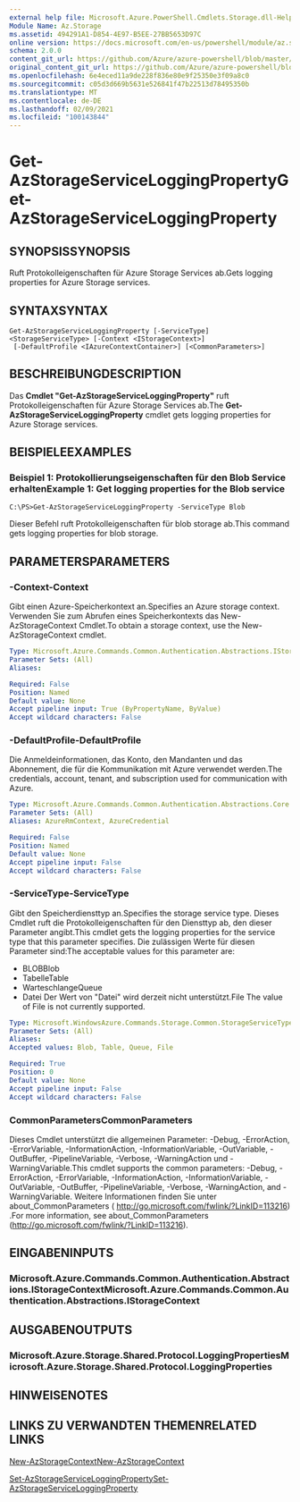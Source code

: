 ```yaml
---
external help file: Microsoft.Azure.PowerShell.Cmdlets.Storage.dll-Help.xml
Module Name: Az.Storage
ms.assetid: 494291A1-D854-4E97-B5EE-27BB5653D97C
online version: https://docs.microsoft.com/en-us/powershell/module/az.storage/get-azstorageserviceloggingproperty
schema: 2.0.0
content_git_url: https://github.com/Azure/azure-powershell/blob/master/src/Storage/Storage.Management/help/Get-AzStorageServiceLoggingProperty.md
original_content_git_url: https://github.com/Azure/azure-powershell/blob/master/src/Storage/Storage.Management/help/Get-AzStorageServiceLoggingProperty.md
ms.openlocfilehash: 6e4eced11a9de228f836e80e9f25350e3f09a8c0
ms.sourcegitcommit: c05d3d669b5631e526841f47b22513d78495350b
ms.translationtype: MT
ms.contentlocale: de-DE
ms.lasthandoff: 02/09/2021
ms.locfileid: "100143844"
---
```

# <span data-ttu-id="06aa3-101">Get-AzStorageServiceLoggingProperty</span><span class="sxs-lookup"><span data-stu-id="06aa3-101">Get-AzStorageServiceLoggingProperty</span></span>

## <span data-ttu-id="06aa3-102">SYNOPSIS</span><span class="sxs-lookup"><span data-stu-id="06aa3-102">SYNOPSIS</span></span>
<span data-ttu-id="06aa3-103">Ruft Protokolleigenschaften für Azure Storage Services ab.</span><span class="sxs-lookup"><span data-stu-id="06aa3-103">Gets logging properties for Azure Storage services.</span></span>

## <span data-ttu-id="06aa3-104">SYNTAX</span><span class="sxs-lookup"><span data-stu-id="06aa3-104">SYNTAX</span></span>

```
Get-AzStorageServiceLoggingProperty [-ServiceType] <StorageServiceType> [-Context <IStorageContext>]
 [-DefaultProfile <IAzureContextContainer>] [<CommonParameters>]
```

## <span data-ttu-id="06aa3-105">BESCHREIBUNG</span><span class="sxs-lookup"><span data-stu-id="06aa3-105">DESCRIPTION</span></span>
<span data-ttu-id="06aa3-106">Das **Cmdlet "Get-AzStorageServiceLoggingProperty"** ruft Protokolleigenschaften für Azure Storage Services ab.</span><span class="sxs-lookup"><span data-stu-id="06aa3-106">The **Get-AzStorageServiceLoggingProperty** cmdlet gets logging properties for Azure Storage services.</span></span>

## <span data-ttu-id="06aa3-107">BEISPIELE</span><span class="sxs-lookup"><span data-stu-id="06aa3-107">EXAMPLES</span></span>

### <span data-ttu-id="06aa3-108">Beispiel 1: Protokollierungseigenschaften für den Blob Service erhalten</span><span class="sxs-lookup"><span data-stu-id="06aa3-108">Example 1: Get logging properties for the Blob service</span></span>
```
C:\PS>Get-AzStorageServiceLoggingProperty -ServiceType Blob
```

<span data-ttu-id="06aa3-109">Dieser Befehl ruft Protokolleigenschaften für blob storage ab.</span><span class="sxs-lookup"><span data-stu-id="06aa3-109">This command gets logging properties for blob storage.</span></span>

## <span data-ttu-id="06aa3-110">PARAMETERS</span><span class="sxs-lookup"><span data-stu-id="06aa3-110">PARAMETERS</span></span>

### <span data-ttu-id="06aa3-111">-Context</span><span class="sxs-lookup"><span data-stu-id="06aa3-111">-Context</span></span>
<span data-ttu-id="06aa3-112">Gibt einen Azure-Speicherkontext an.</span><span class="sxs-lookup"><span data-stu-id="06aa3-112">Specifies an Azure storage context.</span></span>
<span data-ttu-id="06aa3-113">Verwenden Sie zum Abrufen eines Speicherkontexts das New-AzStorageContext Cmdlet.</span><span class="sxs-lookup"><span data-stu-id="06aa3-113">To obtain a storage context, use the New-AzStorageContext cmdlet.</span></span>

```yaml
Type: Microsoft.Azure.Commands.Common.Authentication.Abstractions.IStorageContext
Parameter Sets: (All)
Aliases:

Required: False
Position: Named
Default value: None
Accept pipeline input: True (ByPropertyName, ByValue)
Accept wildcard characters: False
```

### <span data-ttu-id="06aa3-114">-DefaultProfile</span><span class="sxs-lookup"><span data-stu-id="06aa3-114">-DefaultProfile</span></span>
<span data-ttu-id="06aa3-115">Die Anmeldeinformationen, das Konto, den Mandanten und das Abonnement, die für die Kommunikation mit Azure verwendet werden.</span><span class="sxs-lookup"><span data-stu-id="06aa3-115">The credentials, account, tenant, and subscription used for communication with Azure.</span></span>

```yaml
Type: Microsoft.Azure.Commands.Common.Authentication.Abstractions.Core.IAzureContextContainer
Parameter Sets: (All)
Aliases: AzureRmContext, AzureCredential

Required: False
Position: Named
Default value: None
Accept pipeline input: False
Accept wildcard characters: False
```

### <span data-ttu-id="06aa3-116">-ServiceType</span><span class="sxs-lookup"><span data-stu-id="06aa3-116">-ServiceType</span></span>
<span data-ttu-id="06aa3-117">Gibt den Speicherdiensttyp an.</span><span class="sxs-lookup"><span data-stu-id="06aa3-117">Specifies the storage service type.</span></span>
<span data-ttu-id="06aa3-118">Dieses Cmdlet ruft die Protokolleigenschaften für den Diensttyp ab, den dieser Parameter angibt.</span><span class="sxs-lookup"><span data-stu-id="06aa3-118">This cmdlet gets the logging properties for the service type that this parameter specifies.</span></span>
<span data-ttu-id="06aa3-119">Die zulässigen Werte für diesen Parameter sind:</span><span class="sxs-lookup"><span data-stu-id="06aa3-119">The acceptable values for this parameter are:</span></span>
- <span data-ttu-id="06aa3-120">BLOB</span><span class="sxs-lookup"><span data-stu-id="06aa3-120">Blob</span></span> 
- <span data-ttu-id="06aa3-121">Tabelle</span><span class="sxs-lookup"><span data-stu-id="06aa3-121">Table</span></span>
- <span data-ttu-id="06aa3-122">Warteschlange</span><span class="sxs-lookup"><span data-stu-id="06aa3-122">Queue</span></span>
- <span data-ttu-id="06aa3-123">Datei Der Wert von "Datei" wird derzeit nicht unterstützt.</span><span class="sxs-lookup"><span data-stu-id="06aa3-123">File The value of File is not currently supported.</span></span>

```yaml
Type: Microsoft.WindowsAzure.Commands.Storage.Common.StorageServiceType
Parameter Sets: (All)
Aliases:
Accepted values: Blob, Table, Queue, File

Required: True
Position: 0
Default value: None
Accept pipeline input: False
Accept wildcard characters: False
```

### <span data-ttu-id="06aa3-124">CommonParameters</span><span class="sxs-lookup"><span data-stu-id="06aa3-124">CommonParameters</span></span>
<span data-ttu-id="06aa3-125">Dieses Cmdlet unterstützt die allgemeinen Parameter: -Debug, -ErrorAction, -ErrorVariable, -InformationAction, -InformationVariable, -OutVariable, -OutBuffer, -PipelineVariable, -Verbose, -WarningAction und -WarningVariable.</span><span class="sxs-lookup"><span data-stu-id="06aa3-125">This cmdlet supports the common parameters: -Debug, -ErrorAction, -ErrorVariable, -InformationAction, -InformationVariable, -OutVariable, -OutBuffer, -PipelineVariable, -Verbose, -WarningAction, and -WarningVariable.</span></span> <span data-ttu-id="06aa3-126">Weitere Informationen finden Sie unter about_CommonParameters ( http://go.microsoft.com/fwlink/?LinkID=113216) .</span><span class="sxs-lookup"><span data-stu-id="06aa3-126">For more information, see about_CommonParameters (http://go.microsoft.com/fwlink/?LinkID=113216).</span></span>

## <span data-ttu-id="06aa3-127">EINGABEN</span><span class="sxs-lookup"><span data-stu-id="06aa3-127">INPUTS</span></span>

### <span data-ttu-id="06aa3-128">Microsoft.Azure.Commands.Common.Authentication.Abstractions.IStorageContext</span><span class="sxs-lookup"><span data-stu-id="06aa3-128">Microsoft.Azure.Commands.Common.Authentication.Abstractions.IStorageContext</span></span>

## <span data-ttu-id="06aa3-129">AUSGABEN</span><span class="sxs-lookup"><span data-stu-id="06aa3-129">OUTPUTS</span></span>

### <span data-ttu-id="06aa3-130">Microsoft.Azure.Storage.Shared.Protocol.LoggingProperties</span><span class="sxs-lookup"><span data-stu-id="06aa3-130">Microsoft.Azure.Storage.Shared.Protocol.LoggingProperties</span></span>

## <span data-ttu-id="06aa3-131">HINWEISE</span><span class="sxs-lookup"><span data-stu-id="06aa3-131">NOTES</span></span>

## <span data-ttu-id="06aa3-132">LINKS ZU VERWANDTEN THEMEN</span><span class="sxs-lookup"><span data-stu-id="06aa3-132">RELATED LINKS</span></span>

[<span data-ttu-id="06aa3-133">New-AzStorageContext</span><span class="sxs-lookup"><span data-stu-id="06aa3-133">New-AzStorageContext</span></span>](./New-AzStorageContext.md)

[<span data-ttu-id="06aa3-134">Set-AzStorageServiceLoggingProperty</span><span class="sxs-lookup"><span data-stu-id="06aa3-134">Set-AzStorageServiceLoggingProperty</span></span>](./Set-AzStorageServiceLoggingProperty.md)


